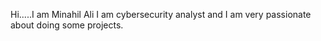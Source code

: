 Hi.....I am Minahil Ali I am cybersecurity analyst and I am very passionate about doing some projects.
